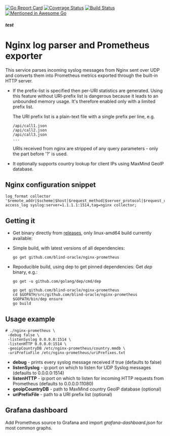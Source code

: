 [![Go Report Card](https://goreportcard.com/badge/github.com/blind-oracle/nginx-prometheus)](https://goreportcard.com/report/github.com/blind-oracle/nginx-prometheus)
[![Coverage Status](https://coveralls.io/repos/github/blind-oracle/nginx-prometheus/badge.svg?branch=master)](https://coveralls.io/github/blind-oracle/nginx-prometheus?branch=master)
[![Build Status](https://travis-ci.org/blind-oracle/nginx-prometheus.svg?branch=master)](https://travis-ci.org/blind-oracle/nginx-prometheus)
[![Mentioned in Awesome Go](https://awesome.re/mentioned-badge-flat.svg)](https://github.com/avelino/awesome-go)

##### test

# Nginx log parser and Prometheus exporter
This service parses incoming syslog messages from Nginx sent over UDP and converts them into Prometheus metrics exported through the built-in HTTP server.

* If the prefix-list is specified then per-URI statistics are generated.
Using this feature without URI-prefix list is dangerous because it leads to an unbounded memory usage. It's therefore enabled only with a limited prefix list.

    The URI prefix list is a plain-text file with a single prefix per line, e.g.
    ```
    /api/call1.json
    /api/call2.json
    /api/call3.json
    ...
    ```

    URIs received from nginx are stripped of any query parameters - only the part before '?' is used.

* It optionally supports country lookup for client IPs using MaxMind GeoIP database.

## Nginx configuration snippet
```
log_format collector '$remote_addr|$scheme|$host|$request_method|$server_protocol|$request_uri|$status|$request_time|$request_length|$bytes_sent';
access_log syslog:server=1.1.1.1:1514,tag=nginx collector;
```

## Getting it
* Get binary directly from [releases](https://github.com/blind-oracle/nginx-prometheus/releases), only linux-amd64 build currently available: 

* Simple build, with latest versions of all dependencies:
    ```
    go get github.com/blind-oracle/nginx-prometheus
    ```

* Repoducible build, using dep to get pinned dependencies:
    Get *dep* binary, e.g.:
    ```
    go get -u github.com/golang/dep/cmd/dep
    ```

    ```
    go get github.com/blind-oracle/nginx-prometheus
    cd $GOPATH/src/github.com/blind-oracle/nginx-prometheus
    $GOPATH/bin/dep ensure
    go build
    ```

## Usage example
```
# ./nginx-prometheus \
 -debug false \
 -listenSyslog 0.0.0.0:1514 \
 -listenHTTP 0.0.0.0:1514 \
 -geoipCountryDB /etc/nginx-prometheus/country.mmdb \
 -uriPrefixFile /etc/nginx-prometheus/uriPrefixes.txt
```

* **debug** - prints every syslog message received if true (defaults to false)
* **listenSyslog** - ip:port on which to listen for UDP Syslog messages (defaults to 0.0.0.0:1514)
* **listenHTTP** - ip:port on which to listen for incoming HTTP requests from Prometheus (defaults to 0.0.0.0:11080)
* **geoipCountryDB** - path to MaxMind country GeoIP database (optional)
* **uriPrefixFile** - path to a URI prefix list (optional)

## Grafana dashboard
Add Prometheus source to Grafana and import *grafana-dashboard.json* for most common graphs.
